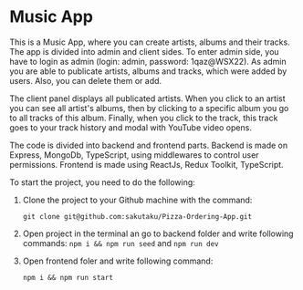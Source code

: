 # Music App
This is a Music App, where you can create artists, albums and their tracks. The app is divided into admin and client sides. To enter admin side, you have to login as admin (login: admin, password: 1qaz@WSX22). 
As admin you are able to publicate artists, albums and tracks, which were added by users. Also, you can delete them or add.

The client panel displays all publicated artists. When you click to an artist you can see all artist's albums, then by clicking to a specific album you go to all tracks of this album. Finally, when you click to the track, this track goes to your track history and modal with YouTube video opens.

The code is divided into backend and frontend parts. Backend is made on Express, MongoDb, TypeScript, using middlewares to control user permissions. Frontend is made using ReactJs, Redux Toolkit, TypeScript.

To start the project, you need to do the following:

1) Clone the project to your Github machine with the command:
   
   `git clone git@github.com:sakutaku/Pizza-Ordering-App.git`
   
2) Open project in the terminal an go to backend folder and write following commands:
   `npm i && npm run seed`
   and
   `npm run dev`
3) Open frontend foler and write following command:

   `npm i && npm run start`
